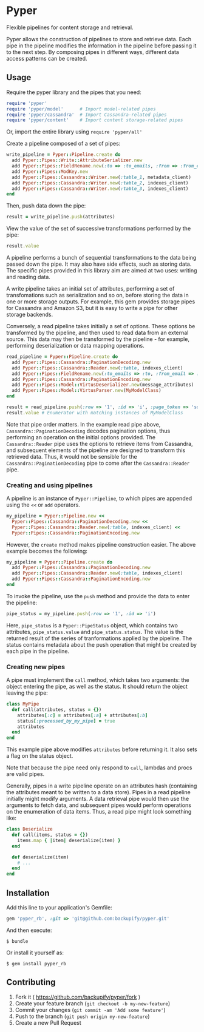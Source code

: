 # Pyper

Flexible pipelines for content storage and retrieval.

Pyper allows the construction of pipelines to store and retrieve data. Each pipe in the pipeline modifies the
information in the pipeline before passing it to the next step. By composing pipes in different ways, different
data access patterns can be created.

## Usage

Require the pyper library and the pipes that you need:

```ruby
require 'pyper'
require 'pyper/model'      # Import model-related pipes
require 'pyper/cassandra'  # Import Cassandra-related pipes
require 'pyper/content'    # Import content storage-related pipes
```

Or, import the entire library using `require 'pyper/all'`

Create a pipeline composed of a set of pipes:

```ruby
write_pipeline = Pyper::Pipeline.create do
  add Pyper::Pipes::Write::AttributeSerializer.new
  add Pyper::Pipes::FieldRename.new(:to => :to_emails, :from => :from_email)
  add Pyper::Pipes::ModKey.new
  add Pyper::Pipes::Cassandra::Writer.new(:table_1, metadata_client)
  add Pyper::Pipes::Cassandra::Writer.new(:table_2, indexes_client)
  add Pyper::Pipes::Cassandra::Writer.new(:table_3, indexes_client)
end
```

Then, push data down the pipe:

```ruby
result = write_pipeline.push(attributes)
```

View the value of the set of successive transformations performed by the pipe:
```ruby
result.value
```

A pipeline performs a bunch of sequential transformations to the data being passed down the pipe. It may also have side
effects, such as storing data. The specific pipes provided in this library aim are aimed at two uses: writing and
reading data.

A write pipeline takes an initial set of attributes, performing a set of transfomations such as serialization and so on,
before storing the data in one or more storage outputs. For example, this gem provides storage pipes for Cassandra and
Amazon S3, but it is easy to write a pipe for other storage backends.

Conversely, a read pipeline takes initially a set of options. These options be transformed by the pipeline, and then used
to read data from an external source. This data may then be transformed by the pipeline - for example, performing
deserialization or data mapping operations.

```ruby
read_pipeline = Pyper::Pipeline.create do
  add Pyper::Pipes::Cassandra::PaginationDecoding.new
  add Pyper::Pipes::Cassandra::Reader.new(:table, indexes_client)
  add Pyper::Pipes::FieldRename.new(:to_emails => :to, :from_email => :from)
  add Pyper::Pipes::Cassandra::PaginationEncoding.new
  add Pyper::Pipes::Model::VirtusDeserializer.new(message_attributes)
  add Pyper::Pipes::Model::VirtusParser.new(MyModelClass)
end

result = read_pipeline.push(:row => '1', :id => 'i', :page_token => 'sdf')
result.value # Enumerator with matching instances of MyModelClass
```

Note that pipe order matters. In the example read pipe above, `Cassandra::PaginationDecoding` decodes pagination options, thus
performing an operation on the initial options provided. The `Cassandra::Reader` pipe uses the options to retrieve items from
Cassandra, and subsequent elements of the pipeline are designed to transform this retrieved data. Thus, it would not be
sensible for the `Cassandra::PaginationDecoding` pipe to come after the `Cassandra::Reader` pipe.

### Creating and using pipelines

A pipeline is an instance of `Pyper::Pipeline`, to which pipes are appended using the `<<` or `add` operators.

```ruby
my_pipeline = Pyper::Pipeline.new <<
  Pyper::Pipes::Cassandra::PaginationDecoding.new <<
  Pyper::Pipes::Cassandra::Reader.new(:table, indexes_client) <<
  Pyper::Pipes::Cassandra::PaginationEncoding.new
```

However, the `create` method makes pipeline construction easier. The above example becomes the following:

```ruby
my_pipeline = Pyper::Pipeline.create do
  add Pyper::Pipes::Cassandra::PaginationDecoding.new
  add Pyper::Pipes::Cassandra::Reader.new(:table, indexes_client)
  add Pyper::Pipes::Cassandra::PaginationEncoding.new
end
```

To invoke the pipeline, use the `push` method and provide the data to enter the pipeline:

```ruby
pipe_status = my_pipeline.push(:row => '1', :id => 'i')
```

Here, `pipe_status` is a `Pyper::PipeStatus` object, which contains two attributes, `pipe_status.value` and
`pipe_status.status`. The value is the returned result of the series of tranformations applied by the pipeline. The status
contains metadata about the push operation that might be created by each pipe in the pipeline.

### Creating new pipes

A pipe must implement the `call` method, which takes two arguments: the object entering the pipe, as well as the status. It
should return the object leaving the pipe:

```ruby
class MyPipe
  def call(attributes, status = {})
    attributes[:c] = attributes[:a] + attributes[:b]
    status[:processed_by_my_pipe] = true
    attributes
  end
end
```

This example pipe above modifies `attributes` before returning it. It also sets a flag on the status object.

Note that because the pipe need only respond to `call`, lambdas and procs are valid pipes.

Generally, pipes in a write pipeline operate on an attributes hash (containing the attributes meant to be written to a data
store). Pipes in a read pipeline initially might modify arguments. A data retrieval pipe would then use the arguments to
fetch data, and subsequent pipes would perform operations on the enumeration of data items. Thus, a read pipe might look
something like:

```ruby
class Deserialize
  def call(items, status = {})
    items.map { |item| deserialize(item) }
  end

  def deserialize(item)
    # ...
  end
end
```

## Installation

Add this line to your application's Gemfile:

```ruby
gem 'pyper_rb', :git => 'git@github.com:backupify/pyper.git'
```

And then execute:

    $ bundle

Or install it yourself as:

    $ gem install pyper_rb

## Contributing

1. Fork it ( https://github.com/backupify/pyper/fork )
2. Create your feature branch (`git checkout -b my-new-feature`)
3. Commit your changes (`git commit -am 'Add some feature'`)
4. Push to the branch (`git push origin my-new-feature`)
5. Create a new Pull Request
